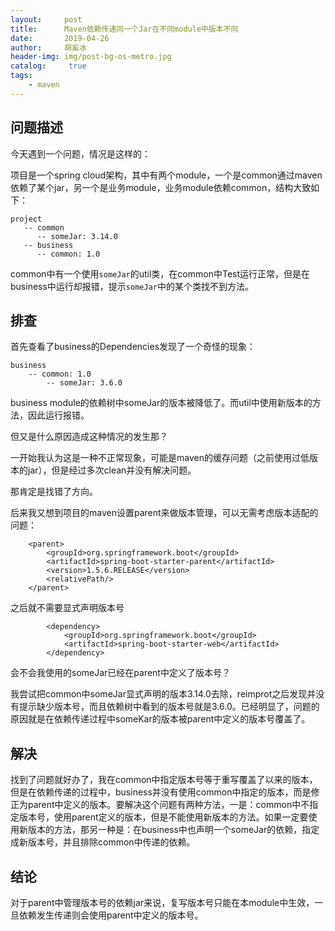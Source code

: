 ```yaml
---
layout:     post
title:      Maven依赖传递同一个Jar在不同module中版本不同
date:       2019-04-26
author:     胡奚冰
header-img: img/post-bg-os-metro.jpg
catalog: 	 true
tags:
    - maven
---
```



## 问题描述

今天遇到一个问题，情况是这样的：

项目是一个spring cloud架构，其中有两个module，一个是common通过maven依赖了某个jar，另一个是业务module，业务module依赖common，结构大致如下：
```
project
   -- common
      -- someJar: 3.14.0
   -- business
      -- common: 1.0
```
common中有一个使用`someJar`的util类，在common中Test运行正常，但是在business中运行却报错，提示`someJar`中的某个类找不到方法。

## 排查

首先查看了business的Dependencies发现了一个奇怪的现象：
```
business
    -- common: 1.0
        -- someJar: 3.6.0
```

business module的依赖树中someJar的版本被降低了。而util中使用新版本的方法，因此运行报错。

但又是什么原因造成这种情况的发生那？

一开始我认为这是一种不正常现象，可能是maven的缓存问题（之前使用过低版本的jar），但是经过多次clean并没有解决问题。

那肯定是找错了方向。

后来我又想到项目的maven设置parent来做版本管理，可以无需考虑版本适配的问题：
```
    <parent>
        <groupId>org.springframework.boot</groupId>
        <artifactId>spring-boot-starter-parent</artifactId>
        <version>1.5.6.RELEASE</version>
        <relativePath/>
    </parent>
```
之后就不需要显式声明版本号
```
        <dependency>
            <groupId>org.springframework.boot</groupId>
            <artifactId>spring-boot-starter-web</artifactId>
        </dependency>
```
会不会我使用的someJar已经在parent中定义了版本号？

我尝试把common中someJar显式声明的版本3.14.0去除，reimprot之后发现并没有提示缺少版本号，而且依赖树中看到的版本号就是3.6.0。已经明显了，问题的原因就是在依赖传递过程中someKar的版本被parent中定义的版本号覆盖了。

## 解决

找到了问题就好办了，我在common中指定版本号等于重写覆盖了以来的版本，但是在依赖传递的过程中，business并没有使用common中指定的版本，而是修正为parent中定义的版本。要解决这个问题有两种方法，一是：common中不指定版本号，使用parent定义的版本，但是不能使用新版本的方法。如果一定要使用新版本的方法，那另一种是：在business中也声明一个someJar的依赖，指定成新版本号，并且排除common中传递的依赖。

## 结论 

对于parent中管理版本号的依赖jar来说，复写版本号只能在本module中生效，一旦依赖发生传递则会使用parent中定义的版本号。